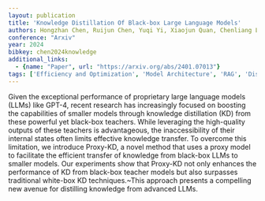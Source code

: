 ```yaml
---
layout: publication
title: 'Knowledge Distillation Of Black-box Large Language Models'
authors: Hongzhan Chen, Ruijun Chen, Yuqi Yi, Xiaojun Quan, Chenliang Li, Ming Yan, Ji Zhang
conference: "Arxiv"
year: 2024
bibkey: chen2024knowledge
additional_links:
  - {name: "Paper", url: "https://arxiv.org/abs/2401.07013"}
tags: ['Efficiency and Optimization', 'Model Architecture', 'RAG', 'Distillation', 'GPT']
---
```

Given the exceptional performance of proprietary large language models (LLMs)
like GPT-4, recent research has increasingly focused on boosting the
capabilities of smaller models through knowledge distillation (KD) from these
powerful yet black-box teachers. While leveraging the high-quality outputs of
these teachers is advantageous, the inaccessibility of their internal states
often limits effective knowledge transfer. To overcome this limitation, we
introduce Proxy-KD, a novel method that uses a proxy model to facilitate the
efficient transfer of knowledge from black-box LLMs to smaller models. Our
experiments show that Proxy-KD not only enhances the performance of KD from
black-box teacher models but also surpasses traditional white-box KD
techniques.~This approach presents a compelling new avenue for distilling
knowledge from advanced LLMs.
